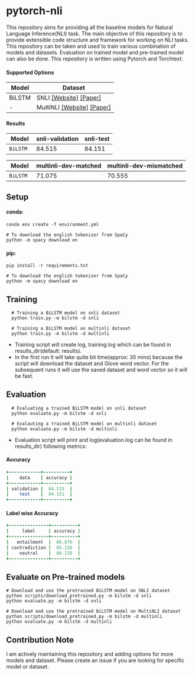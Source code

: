 # pytorch-nli
This repository aims for providing all the baseline models for Natural Language Inference(NLI) task. The main objective of this repository is to provide extensible code structure and framework for working on NLI tasks. This repository can be taken and used to train various combination of models and datasets. Evaluation on trained model and pre-trained model can also be done. This repository is written using Pytorch and Torchtext.


#### Supported Options
Model | Dataset
|---|---|
| BiLSTM | SNLI [[Website]](https://nlp.stanford.edu/projects/snli/) [[Paper]](https://nlp.stanford.edu/pubs/snli_paper.pdf)
|   -  | MultiNLI [[Website]](https://www.nyu.edu/projects/bowman/multinli/) [[Paper]](https://cims.nyu.edu/~sbowman/multinli/paper.pdf)

#### Results
Model | snli-validation | snli-test |
----|----|----|
`BiLSTM ` | 84.515 | 84.151 |

Model | multinli-dev-matched | multinli-dev-mismatched |
----|----|----|
`BiLSTM ` | 71.075 | 70.555 |

## Setup
#### conda:
```shell
conda env create -f environment.yml

# To download the english tokenizer from SpaCy
python -m spacy download en
```
#### pip:
```shell
pip install -r requirements.txt

# To download the english tokenizer from SpaCy
python -m spacy download en
```


## Training
```shell
  # Training a BiLSTM model on snli dataset
  python train.py -m bilstm -d snli
  
  # Training a BiLSTM model on multinli dataset
  python train.py -m bilstm -d multinli
```
* Training script will create log, training.log which can be found in results_dir(default: results).
* In the first run it will take quite bit time(approx: 30 mins) because the script will download the dataset and Glove word vector. For the subsequent runs it will use the saved dataset and word vector so it will be fast.
## Evaluation
```shell
  # Evaluating a trained BiLSTM model on snli dataset
  python evaluate.py -m bilstm -d snli
  
  # Evalauting a trained BiLSTM model on multinli dataset
  python evaluate.py -m bilstm -d multinli
```
* Evaluation script will print and log(evaluation.log can be found in results_dir) following metrics:
#### Accuracy
```ruby
+------------+----------+
|    data    | accuracy |
+------------+----------+
| validation |  84.515  |
|    test    |  84.151  |
+------------+----------+
```
#### Label wise Accuracy
```ruby
+---------------+----------+
|     label     | accuracy |
+---------------+----------+
|   entailment  |  86.876  |
| contradiction |  85.326  |
|    neutral    |  80.118  |
+---------------+----------+
```


## Evaluate on Pre-trained models
```shell
# Download and use the pretrained BiLSTM model on SNLI dataset
python scripts/download_pretrained.py -m bilstm -d snli
python evaluate.py -m bilstm -d snli

# Download and use the pretrained BiLSTM model on MultiNLI dataset
python scripts/download_pretrained.py -m bilstm -d multinli
python evaluate.py -m bilstm -d multinli
```

## Contribution Note
I am actively maintaining this repository and adding options for more models and dataset. Please create an issue if you are looking for specific model or dataset.

